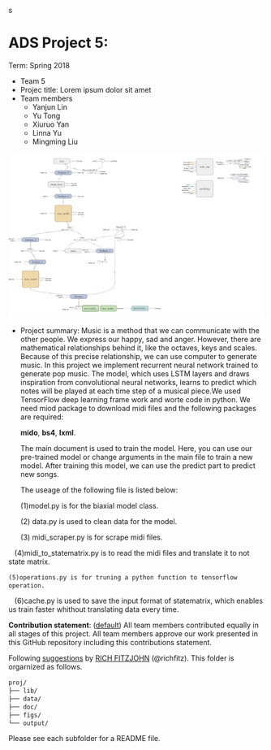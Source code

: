 

s
# ADS Project 5: 

Term: Spring 2018

+ Team 5
+ Projec title: Lorem ipsum dolor sit amet
+ Team members
	+ Yanjun Lin
	+ Yu Tong
	+ Xiuruo Yan
	+ Linna Yu
	+ Mingming Liu
	
![image](figs/1.jpg)
+ Project summary: Music is a method that we can communicate with the other people. We express our happy, sad and anger. However, there are mathematical relationships behind it, like the octaves, keys and scales. Because of this precise relationship, we can use computer to generate music.
    In this project we implement recurrent neural network trained to generate pop music. The model, which uses LSTM layers and draws inspiration from convolutional neural networks, learns to predict which notes will be played at each time step of a musical piece.We used TensorFlow deep learning frame work and worte code in python. We need miod package to download midi files and the following packages are required: 
    
    **mido**, **bs4**, **lxml**. 
    
    The main document is used to train the model. Here, you can use our pre-trained model or change arguments in the main file to train a new model. After training this model, we can use the predict part to predict new songs. 
    
    The useage of the following file is listed below: 
    
    (1)model.py is for the biaxial model class.   
    
    (2) data.py is used to clean data for the model.  
    
    (3) midi_scraper.py is for scrape midi files. 
    
    (4)midi_to_statematrix.py is to read the midi files and translate it to not state matrix. 
    
    (5)operations.py is for truning a python function to tensorflow operation. 
    
    (6)cache.py is used to save the input format of statematrix, which enables us train faster whithout translating data every time.
	
**Contribution statement**: ([default](doc/a_note_on_contributions.md)) All team members contributed equally in all stages of this project. All team members approve our work presented in this GitHub repository including this contributions statement. 

Following [suggestions](http://nicercode.github.io/blog/2013-04-05-projects/) by [RICH FITZJOHN](http://nicercode.github.io/about/#Team) (@richfitz). This folder is orgarnized as follows.

```
proj/
├── lib/
├── data/
├── doc/
├── figs/
└── output/
```

Please see each subfolder for a README file.
